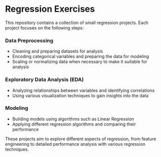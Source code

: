 # Regression Exercises

This repository contains a collection of small regression projects. Each project focuses on the following steps:

### Data Preprocessing
 * Cleaning and preparing datasets for analysis
 * Encoding categorical variables and preparing the data for modeling
 * Scaling or normalizing data when necessary to make it suitable for analysis

### Exploratory Data Analysis (EDA)
* Analyzing relationships between variables and identifying correlations
* Using various visualization techniques to gain insights into the data

### Modeling
* Building models using algorithms such as Linear Regression
* Applying different regression algorithms and comparing their performance
    
These projects aim to explore different aspects of regression, from feature engineering to detailed performance analysis with various regression techniques.
